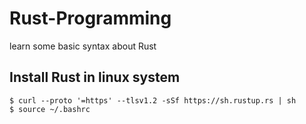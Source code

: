 # Rust-Programming
learn some basic syntax about Rust

## Install Rust in linux system
```bash=
$ curl --proto '=https' --tlsv1.2 -sSf https://sh.rustup.rs | sh
$ source ~/.bashrc
```

